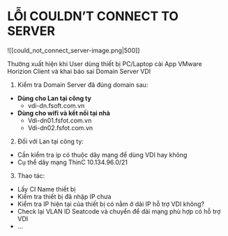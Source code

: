 # LỖI COULDN’T CONNECT TO SERVER


![[could_not_connect_server-image.png|500]]

Thường xuất hiện khi User dùng thiết bị PC/Laptop cài App VMware Horizion Client và khai báo sai Domain Server VDI

1. Kiểm tra Domain Server đã đúng domain sau:   
- **Dùng cho Lan tại công ty**
	- vdi-dn.fsoft.com.vn
- **Dùng cho wifi và kết nối tại nhà**
	- Vdi-dn01.fsfot.com.vn
	- Vdi-dn02.fsfot.com.vn
2. Đối với Lan tại công ty:
- Cần kiểm tra ip có thuộc dãy mạng để dùng VDI hay không
- Cụ thể dãy mạng ThinC 10.134.96.0/21
3. Thao tác:
- Lấy CI Name thiết bị
- Kiểm tra thiết bị đã nhập IP chưa
- Kiểm tra IP hiện tại của thiết bị có nằm ở dải IP hỗ trợ VDI không?
- Check lại VLAN ID Seatcode và chuyển để dải mạng phù hợp có hỗ trợ VDI
- ...
